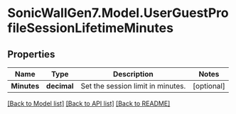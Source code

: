 # SonicWallGen7.Model.UserGuestProfileSessionLifetimeMinutes

## Properties

Name | Type | Description | Notes
------------ | ------------- | ------------- | -------------
**Minutes** | **decimal** | Set the session limit in minutes. | [optional] 

[[Back to Model list]](../README.md#documentation-for-models) [[Back to API list]](../README.md#documentation-for-api-endpoints) [[Back to README]](../README.md)

